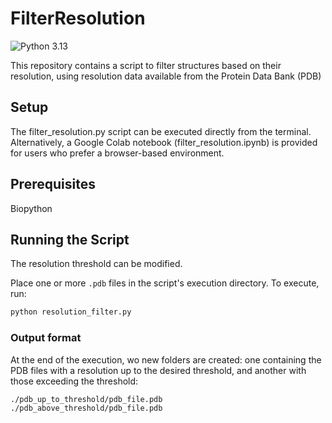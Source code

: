 
# FilterResolution
![Python 3.13](https://img.shields.io/static/v1?label=python&message=3.13&color=blue&style=flat-square)

This repository contains a script to filter structures based on their resolution, using resolution data available from the Protein Data Bank (PDB)

## Setup

The filter_resolution.py script can be executed directly from the terminal. Alternatively, a Google Colab notebook (filter_resolution.ipynb) is provided for users who prefer a browser-based environment.


## Prerequisites

Biopython

## Running the Script

The resolution threshold can be modified.

Place one or more `.pdb` files in the script's execution directory. To execute, run:

```bash
python resolution_filter.py
```

### Output format

At the end of the execution, wo new folders are created: one containing the PDB files with a resolution up to the desired threshold, and another with those exceeding the threshold:
```bash
./pdb_up_to_threshold/pdb_file.pdb
./pdb_above_threshold/pdb_file.pdb
```
